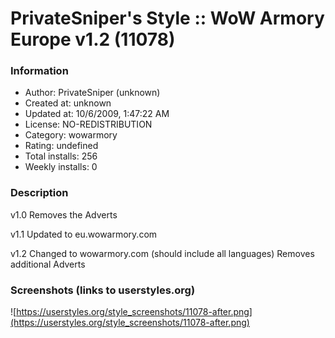 # PrivateSniper's Style :: WoW Armory Europe v1.2 (11078)

### Information
- Author: PrivateSniper (unknown)
- Created at: unknown
- Updated at: 10/6/2009, 1:47:22 AM
- License: NO-REDISTRIBUTION
- Category: wowarmory
- Rating: undefined
- Total installs: 256
- Weekly installs: 0


### Description
v1.0
Removes the Adverts

v1.1
Updated to eu.wowarmory.com

v1.2
Changed to wowarmory.com (should include all languages)
Removes additional Adverts


### Screenshots (links to userstyles.org)
![https://userstyles.org/style_screenshots/11078-after.png](https://userstyles.org/style_screenshots/11078-after.png)



